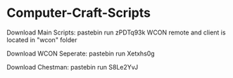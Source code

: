 # Computer-Craft-Scripts

Download Main Scripts: 
pastebin run zPDTq93k
WCON remote and client is located in "wcon" folder 

Download WCON Seperate:
pastebin run Xetxhs0g

Download Chestman:
pastebin run S8Le2YvJ